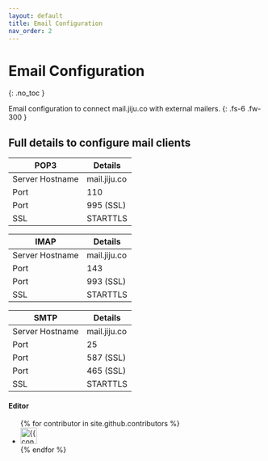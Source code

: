 ```yaml
---
layout: default
title: Email Configuration
nav_order: 2
---
```


# Email Configuration
{: .no_toc }

Email configuration to connect mail.jiju.co with external mailers.
{: .fs-6 .fw-300 }

## Full details to configure mail clients

|**POP3**|**Details**|
|--|--|
|Server Hostname|mail.jiju.co|
|Port|110|
|Port|995 (SSL)|
|SSL|STARTTLS|

|**IMAP**|**Details**|
|--|--|
|Server Hostname|mail.jiju.co|
|Port|143|
|Port|993 (SSL)|
|SSL|STARTTLS|

|**SMTP**|**Details**|
|--|--|
|Server Hostname|mail.jiju.co|
|Port|25|
|Port|587 (SSL)|
|Port|465 (SSL)|
|SSL|STARTTLS|


#### Editor

<ul class="list-style-none">
{% for contributor in site.github.contributors %}
  <li class="d-inline-block mr-1">
     <a href="{{ contributor.html_url }}"><img src="{{ contributor.avatar_url }}" width="32" height="32" alt="{{ contributor.login }}"/></a>
  </li>
{% endfor %}
</ul>
